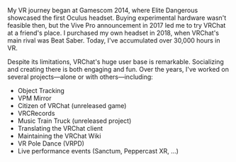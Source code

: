 My VR journey began at Gamescom 2014, where Elite Dangerous showcased the first Oculus headset. Buying experimental hardware wasn't feasible then, but the Vive Pro announcement in 2017 led me to try VRChat at a friend's place. I purchased my own headset in 2018, when VRChat's main rival was Beat Saber. Today, I've accumulated over 30,000 hours in VR.

Despite its limitations, VRChat's huge user base is remarkable. Socializing and creating there is both engaging and fun. Over the years, I've worked on several projects—alone or with others—including:

- Object Tracking
- VPM Mirror
- Citizen of VRChat (unreleased game)
- VRCRecords
- Music Train Truck (unreleased project)
- Translating the VRChat client
- Maintaining the VRChat Wiki
- VR Pole Dance (VRPD)
- Live performance events (Sanctum, Peppercast XR, ...)

